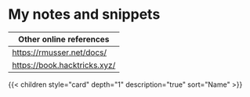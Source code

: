 # My notes and snippets


| Other online references                        |
| ---------------------------------------------- |
| https://rmusser.net/docs/ |
| https://book.hacktricks.xyz/                   |


{{< children style="card" depth="1" description="true" sort="Name" >}}
